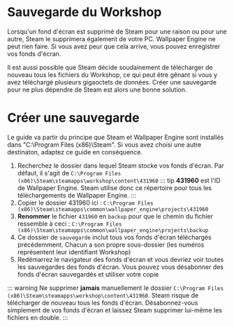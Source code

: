 # Sauvegarde du Workshop

Lorsqu'un fond d'écran est supprimé de Steam pour une raison ou pour une autre, Steam le supprimera également de votre PC. Wallpaper Engine ne peut rien faire. Si vous avez peur que cela arrive, vous pouvez enregistrer vos fonds d'écran.

Il est aussi possible que Steam décide soudainement de télécharger de nouveau tous les fichiers du Workshop, ce qui peut être gênant si vous y avez téléchargé plusieurs gigaoctets de données. Créer une sauvegarde pour ne plus dépendre de Steam est alors une bonne solution.

# Créer une sauvegarde

Le guide va partir du principe que Steam et Wallpaper Engine sont installés dans "C:\Program Files (x86)\Steam\". Si vous avez choisi une autre destinaton, adaptez ce guide en conséquence.

1. Recherchez le dossier dans lequel Steam stocke vos fonds d'écran. Par défaut, il s'agit de `C:\Program Files (x86)\Steam\steamapps\workshop\content\431960` ::: tip **431960** est l'ID de Wallpaper Engine. Steam utilise donc ce répertoire pour tous les téléchargements de Wallpaper Engine.
:::
2. Copier le dossier 431960 ici : `C:\Program Files (x86)\Steam\steamapps\common\wallpaper_engine\projects\431960`
3. **Renommer** le fichier `431960` en `backup` pour que le chemin du fichier ressemble à ceci : `C:\Program Files (x86)\Steam\steamapps\common\wallpaper_engine\projects\backup`
4. Ce dossier de `sauvegarde` inclut tous vos fonds d'écran téléchargés précédemment. Chacun a son propre sous-dossier (les numéros représentent leur identifiant Workshop)
5. Redémarrez le navigateur des fonds d'écran et vous devriez voir toutes les sauvegardes des fonds d'écran. Vous pouvez vous désabonner des fonds d'écran sauvegardés et utiliser votre copie

::: warning
Ne supprimer **jamais** manuellement le dossier `C:\Program Files (x86)\Steam\steamapps\workshop\content\431960`. Steam risque de télécharger de nouveau tous les fonds d'écran. Désabonnez-vous simplement de vos fonds d'écran et laissez Steam supprimer lui-même les fichiers en double.
:::